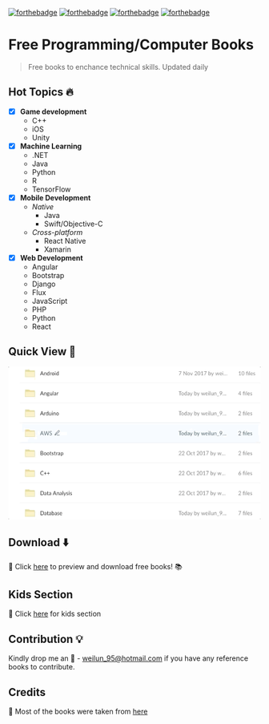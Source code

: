 [![forthebadge](http://forthebadge.com/images/badges/check-it-out.svg)](http://forthebadge.com)
[![forthebadge](http://forthebadge.com/images/badges/makes-people-smile.svg)](http://forthebadge.com)
[![forthebadge](http://forthebadge.com/images/badges/built-by-developers.svg)](http://forthebadge.com)
[![forthebadge](http://forthebadge.com/images/badges/powered-by-water.svg)](http://forthebadge.com)
# Free Programming/Computer Books 
> Free books to enchance technical skills. Updated daily 


## Hot Topics :fire:
- [x] **Game development**
   * C++
   * iOS
   * Unity
- [x] **Machine Learning**
   * .NET
   * Java
   * Python
   * R
   * TensorFlow
- [x] **Mobile Development**
   * *Native*
     * Java
     * Swift/Objective-C
   * *Cross-platform*
     * React Native
     * Xamarin
- [x] **Web Development**
   * Angular
   * Bootstrap
   * Django
   * Flux
   * JavaScript
   * PHP
   * Python
   * React
   

## Quick View :mag_right:
![](quick-look.gif "Quick view of available books")

## Download :arrow_down:
:link: Click [here](https://app.box.com/v/free-programming-books) to preview and download free books! :books:

## Kids Section
:link: Click [here](https://app.box.com/s/dssd6sw6ogtqz8ikjjo9horg4bqyxuet) for kids section

## Contribution :bulb:
Kindly drop me an :email: - weilun_95@hotmail.com if you have any reference books to contribute.

## Credits
:link: Most of the books were taken from [here](https://www.packtpub.com/packt/offers/free-learning)

